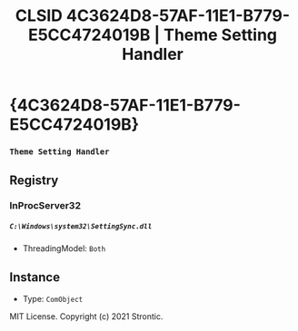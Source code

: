 ﻿---
title: "CLSID 4C3624D8-57AF-11E1-B779-E5CC4724019B | Theme Setting Handler"
excerpt: What is COM-Object CLSID 4C3624D8-57AF-11E1-B779-E5CC4724019B?
---

# {4C3624D8-57AF-11E1-B779-E5CC4724019B}

### `Theme Setting Handler`

## Registry


### InProcServer32

##### `C:\Windows\system32\SettingSync.dll`
* ThreadingModel: `Both`

## Instance

* Type: `ComObject`

MIT License. Copyright (c) 2021 Strontic.


